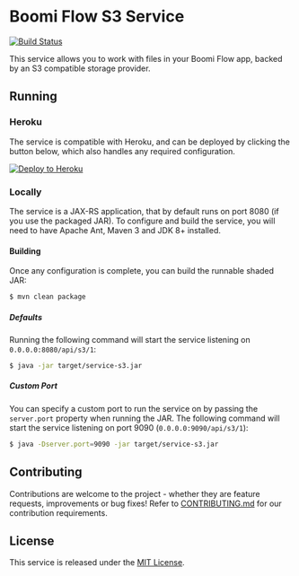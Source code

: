 Boomi Flow S3 Service
=====================

[![Build Status](https://travis-ci.org/manywho/service-s3.svg)](https://travis-ci.org/manywho/service-s3)

This service allows you to work with files in your Boomi Flow app, backed by an S3 compatible storage provider.

## Running

### Heroku

The service is compatible with Heroku, and can be deployed by clicking the button below, which also handles any 
required configuration.

[![Deploy to Heroku](https://www.herokucdn.com/deploy/button.svg)](https://heroku.com/deploy?template=https://github.com/manywho/service-s3)

### Locally

The service is a JAX-RS application, that by default runs on port 8080 (if you use the packaged JAR). To configure and 
build the service, you will need to have Apache Ant, Maven 3 and JDK 8+ installed.

#### Building

Once any configuration is complete, you can build the runnable shaded JAR:

```bash
$ mvn clean package
```

##### Defaults

Running the following command will start the service listening on `0.0.0.0:8080/api/s3/1`:

```bash
$ java -jar target/service-s3.jar
```

##### Custom Port

You can specify a custom port to run the service on by passing the `server.port` property when running the JAR. The
following command will start the service listening on port 9090 (`0.0.0.0:9090/api/s3/1`):

```bash
$ java -Dserver.port=9090 -jar target/service-s3.jar
```

## Contributing

Contributions are welcome to the project - whether they are feature requests, improvements or bug fixes! Refer to 
[CONTRIBUTING.md](CONTRIBUTING.md) for our contribution requirements.

## License

This service is released under the [MIT License](http://opensource.org/licenses/mit-license.php).